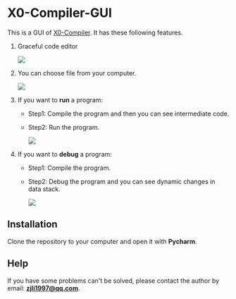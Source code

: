 # X0-Compiler-GUI

This is a GUI of [X0-Compiler](https://github.com/GooCoder/X0-Compiler). It has these following features.

1. Graceful code editor

   ![](https://github.com/GooCoder/X0-Compiler-GUI/blob/master/images/GIF1.gif)

2. You can choose file from your computer.

   ![](https://github.com/GooCoder/X0-Compiler-GUI/blob/master/images/GIF4.gif)

3. If you want to **run** a program:

   - Step1: Compile the program and then you can see intermediate code.

   - Step2: Run the program.

     ![](https://github.com/GooCoder/X0-Compiler-GUI/blob/master/images/GIF2.gif)

4. If you want to **debug** a program:

   - Step1: Compile the program.

   - Step2: Debug the program and you can see dynamic changes in data stack.

     ![](https://github.com/GooCoder/X0-Compiler-GUI/blob/master/images/GIF3.gif)


## Installation

Clone the repository to your computer and open it with **Pycharm**.

## Help

If you have some problems can't be solved, please contact the author by email: **zjli1997@qq.com**.